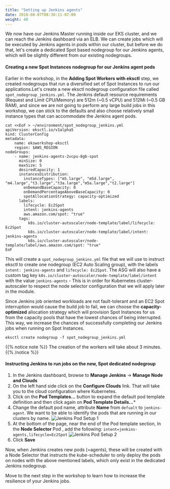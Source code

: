 ```yaml
---
title: "Setting up Jenkins agents"
date: 2018-08-07T08:30:11-07:00
weight: 40
---
```


We now have our Jenkins Master running inside our EKS cluster, and we can reach the Jenkins dashboard via an ELB. We can create jobs which will be executed by Jenkins agents in pods within our cluster, but before we do that, let's create a dedicated Spot based nodegroup for our Jenkins agents, which will be slightly different from our existing nodegroups. 

#### Creating a new Spot Instances nodegroup for our Jenkins agent pods
Earlier in the workshop, in the **Adding Spot Workers with eksctl** step, we created nodegroups that run a diversified set of Spot Instances to run our applications.Let's create a new eksctl nodegroup configuration file called `spot_nodegroup_jenkins.yml`. The Jenkins default resource requirements (Request and Limit CPU/Memory) are 512m (~0.5 vCPU) and 512Mi (~0.5 GB RAM), and since we are not going to perform any large build jobs in this workshop, we can stick to the defaults and also choose relatively small instance types that can accommodate the Jenkins agent pods.

```
cat <<EoF > ~/environment/spot_nodegroup_jenkins.yml
apiVersion: eksctl.io/v1alpha5
kind: ClusterConfig
metadata:
    name: eksworkshop-eksctl
    region: $AWS_REGION
nodeGroups:
    - name: jenkins-agents-2vcpu-8gb-spot
      minSize: 0
      maxSize: 5
      desiredCapacity: 1
      instancesDistribution:
        instanceTypes: ["m5.large", "m5d.large", "m4.large","t3.large","t3a.large","m5a.large","t2.large"] 
        onDemandBaseCapacity: 0
        onDemandPercentageAboveBaseCapacity: 0
        spotAllocationStrategy: capacity-optimized
      labels:
        lifecycle: Ec2Spot
        intent: jenkins-agents
        aws.amazon.com/spot: "true"
      tags:
          k8s.io/cluster-autoscaler/node-template/label/lifecycle: Ec2Spot
          k8s.io/cluster-autoscaler/node-template/label/intent: jenkins-agents
          k8s.io/cluster-autoscaler/node-template/label/aws.amazon.com/spot: "true"
EoF
```

This will create a `spot_nodegroup_jenkins.yml` file that we will use to instruct eksctl to create one nodegroup (EC2 Auto Scaling group), with the labels `intent: jenkins-agents` and `lifecycle: Ec2Spot`. The ASG will also have a custom tag key `k8s.io/cluster-autoscaler/node-template/label/intent` with the value `jenkins-agents` - This is in order for Kubernetes cluster-autoscaler to respect the node selector configuration that we will apply later in the module.

Since Jenkins job oriented workloads are not fault-tolerant and an EC2 Spot interruption would cause the build job to fail, we can choose the **capacity-optimized** allocation strategy which will provision Spot Instances for us from the capacity pools that have the lowest chances of being interrupted. This way, we increase the chances of successfully completing our Jenkins jobs when running on Spot Instances.

```
eksctl create nodegroup -f spot_nodegroup_jenkins.yml
```

{{% notice note %}}
The creation of the workers will take about 3 minutes.
{{% /notice %}}


#### Instructing Jenkins to run jobs on the new, Spot dedicated nodegroup
1. In  the Jenkins dashboard, browse to **Manage Jenkins** -> **Manage Node and Clouds**
1. On the left hand side click on the **Configure Clouds** link. That will take you to the cloud configuration where Kubernetes.
1. Click on the **Pod Templates...** button to expand the default pod template definition  and then click again on **Pod Template Details...*** 
1. Change the default pod name, attribute **Name** from `defualt` to `jenkins-agent`. We want to be able to identify the pods that are running in our clusters by name. 
![Jenkins Pod Setup 1](/images/using_ec2_spot_instances_with_eks/jenkins/jenkinslabels-1.png)
1. At the bottom of the page, near the end of the Pod template section, In the **Node Selector** Pod , add the following: `intent=jenkins-agents,lifecycle=Ec2Spot`
![Jenkins Pod Setup 2](/images/using_ec2_spot_instances_with_eks/jenkins/jenkinslabels-2.png)
1. Click **Save**

Now, when Jenkins creates new pods (=agents), these will be created with a Node Selector that instructs the kube-scheduler to only deploy the pods on nodes with the above mentioned labels, which only exist in the dedicated Jenkins nodegroup.


Move to the next step in the workshop to learn how to increase the resilience of your Jenkins jobs.
